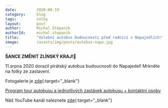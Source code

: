 ```yaml
---
date:         2020-08-19
category:     blog
tags:         volby
layout:       post
author:       Michal Štěpaník
authorId:     michal.stepanik
title:        "Volební autobus budoucnosti před radnicí v Napajedlích!"
image:        /assets/img/posts/autobus-napa.jpg
---  
```

**ŠANCE ZMĚNIT ZLÍNSKÝ KRAJ!🖤**

11.srpna 2020 dorazil pirátský autobus budoucnosti do Napajedel! Mrkněte na fotky ze zastavení.




Fotogalerie je [zde](https://drive.google.com/drive/folders/1P21FcXZ3hehlY70fja2kdKh37cUGohUp?usp=sharing){:target="_blank"}
 

[Program tour autobusu a jednotlivých zastávek autobusu + kontaktní osoby](https://pirati.cz/assets/pdf/Roadplan-autobus.pdf)


Náš YouTube kanál naleznete [zde](https://www.youtube.com/channel/UCgoN2Mo3r-xe0iO6N5HRWHA){:target="_blank"}
